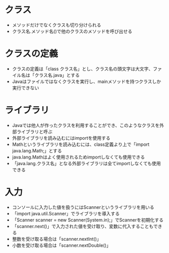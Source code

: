# クラス
- メソッドだけでなくクラスも切り分けられる
- クラス名.メソッド名()で他のクラスのメソッドを呼び出せる

# クラスの定義
- クラスの定義は「class クラス名」とし、クラス名の頭文字は大文字、ファイル名は「クラス名.java」とする
- Javaはファイルではなくクラスを実行し、mainメソッドを持つクラスしか実行できない

# ライブラリ
- Javaでは他人が作ったクラスを利用することができ、このようなクラスを外部ライブラリと呼ぶ
- 外部ライブラリを読み込むにはimportを使用する
- Mathというライブラリを読み込むには、class定義より上で「import java.lang.Math;」とする
- java.lang.Mathはよく使用されるためimportしなくても使用できる
- 「java.lang.クラス名」となる外部ライブラリは全てimportしなくても使用できる

# 入力
- コンソールに入力した値を扱うにはScannerというライブラリを用いる
- 「import java.util.Scanner」でライブラリを導入する
- 「Scanner scanner = new Scanner(System.in);」でScannerを初期化する
- 「scanner.next()」で入力された値を受け取り、変数に代入することもできる
- 整数を受け取る場合は「scanner.nextInt()」
- 小数を受け取る場合は「scanner.nextDouble()」

